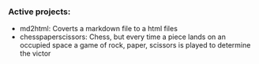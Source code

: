 ### Active projects:

- md2html: Coverts a markdown file to a html files
- chesspaperscissors: Chess, but every time a piece lands on an occupied space a game of rock, paper, scissors is played to determine the victor 
